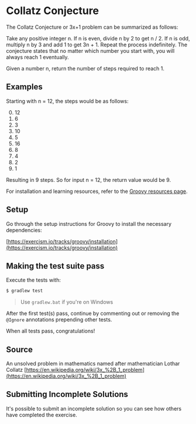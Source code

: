 # Collatz Conjecture

The Collatz Conjecture or 3x+1 problem can be summarized as follows:

Take any positive integer n. If n is even, divide n by 2 to get n / 2. If n is
odd, multiply n by 3 and add 1 to get 3n + 1. Repeat the process indefinitely.
The conjecture states that no matter which number you start with, you will
always reach 1 eventually.

Given a number n, return the number of steps required to reach 1.

## Examples

Starting with n = 12, the steps would be as follows:

0. 12
1. 6
2. 3
3. 10
4. 5
5. 16
6. 8
7. 4
8. 2
9. 1

Resulting in 9 steps. So for input n = 12, the return value would be 9.

For installation and learning resources, refer to the
[Groovy resources page](https://exercism.io/tracks/groovy/resources).

## Setup

Go through the setup instructions for Groovy to install the necessary
dependencies:

[https://exercism.io/tracks/groovy/installation](https://exercism.io/tracks/groovy/installation)

## Making the test suite pass

Execute the tests with:

```sh
$ gradlew test
```

> Use `gradlew.bat` if you're on Windows

After the first test(s) pass, continue by commenting out or removing the `@Ignore` annotations prepending other tests.

When all tests pass, congratulations!

## Source

An unsolved problem in mathematics named after mathematician Lothar Collatz [https://en.wikipedia.org/wiki/3x_%2B_1_problem](https://en.wikipedia.org/wiki/3x_%2B_1_problem)

## Submitting Incomplete Solutions
It's possible to submit an incomplete solution so you can see how others have completed the exercise.
